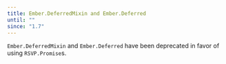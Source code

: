 ```yaml
---
title: Ember.DeferredMixin and Ember.Deferred
until: ""
since: "1.7"
---
```



`Ember.DeferredMixin` and `Ember.Deferred` have been deprecated in favor
of using `RSVP.Promise`s.

